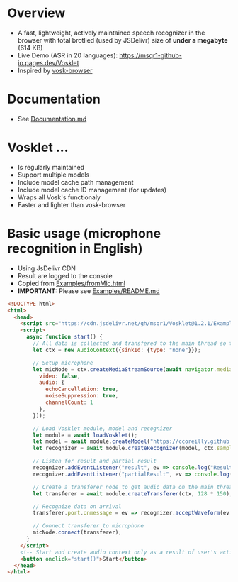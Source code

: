 # Overview
- A fast, lightweight, actively maintained speech recognizer in the browser with total brotlied (used by JSDelivr) size of **under a megabyte** (614 KB)
- Live Demo (ASR in 20 languages): https://msqr1-github-io.pages.dev/Vosklet
- Inspired by [vosk-browser](https://github.com/ccoreilly/vosk-browser)

# Documentation
- See [Documentation.md](Documentation.md)

# Vosklet ...
- Is regularly maintained
- Support multiple models
- Include model cache path management
- Include model cache ID management (for updates)
- Wraps all Vosk's functionaly
- Faster and lighter than vosk-browser

# Basic usage (microphone recognition in English)
- Using JsDelivr CDN
- Result are logged to the console
- Copied from [Examples/fromMic.html](Examples/fromMic.html)
- **IMPORTANT:** Please see [Examples/README.md](Examples/README.md)
```html
<!DOCTYPE html>
<html>
  <head>
    <script src="https://cdn.jsdelivr.net/gh/msqr1/Vosklet@1.2.1/Examples/Vosklet.js" async defer></script>
    <script>
      async function start() {
        // All data is collected and transfered to the main thread so the AudioContext won't output anything. Set sinkId type to none to save power
        let ctx = new AudioContext({sinkId: {type: "none"}});

        // Setup microphone   
        let micNode = ctx.createMediaStreamSource(await navigator.mediaDevices.getUserMedia({
          video: false,
          audio: {
            echoCancellation: true,
            noiseSuppression: true,
            channelCount: 1
          },
        }));

        // Load Vosklet module, model and recognizer
        let module = await loadVosklet();
        let model = await module.createModel("https://ccoreilly.github.io/vosk-browser/models/vosk-model-small-en-us-0.15.tar.gz","English","vosk-model-small-en-us-0.15");
        let recognizer = await module.createRecognizer(model, ctx.sampleRate);

        // Listen for result and partial result
        recognizer.addEventListener("result", ev => console.log("Result: ", ev.detail));
        recognizer.addEventListener("partialResult", ev => console.log("Partial result: ", ev.detail));

        // Create a transferer node to get audio data on the main thread
        let transferer = await module.createTransferer(ctx, 128 * 150);

        // Recognize data on arrival
        transferer.port.onmessage = ev => recognizer.acceptWaveform(ev.data);

        // Connect transferer to microphone
        micNode.connect(transferer);
      }
    </script>
    <!-- Start and create audio context only as a result of user's action -->
    <button onclick="start()">Start</button>
  </head>
</html>
```

